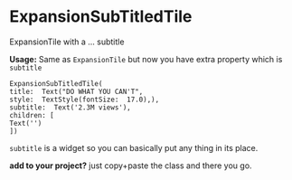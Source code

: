 # ExpansionSubTitledTile
ExpansionTile with a ... subtitle

**Usage:** 
Same as `ExpansionTile`  but now you have extra property which is `subtitle`

    ExpansionSubTitledTile(
    title:  Text("DO WHAT YOU CAN'T",
    style:  TextStyle(fontSize:  17.0),),
    subtitle:  Text('2.3M views'),
    children: [
    Text('')
	])
`subtitle` is a widget so you can basically put any thing in its place.

**add to your project?** 
just copy+paste the class and there you go.
